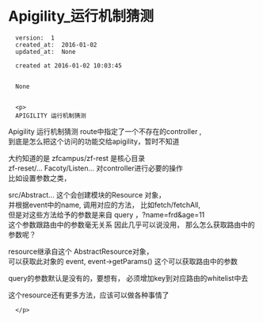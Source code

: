 
  # Apigility_运行机制猜测

      version:  1
      created_at:  2016-01-02
      updated_at:  None

      created at 2016-01-02 10:03:45 


      None


      <p>
      APIGILITY 运行机制猜测

Apigility 运行机制猜测
route中指定了一个不存在的controller ,  
到底是怎么把这个访问的功能交给apigility，暂时不知道 
   
大约知道的是 zfcampus/zf-rest 是核心目录  
 zf-reset/... Facoty/Listen...   对controller进行必要的操作  
比如设置参数之类， 
   
 src/Abstract...  这个会创建模块的Resource 对象，  
并根据event中的name, 调用对应的方法， 比如fetch/fetchAll,  
但是对这些方法给予的参数是来自  query ，?name=frd&age=11  
这个参数跟路由中的参数毫无关系 
因此几乎可以说没用， 
那么怎么获取路由中的参数呢？ 
   
 resource继承自这个 AbstractResource对象，  
可以获取此对象的 event,  event->getParams() 这个可以获取路由中的参数 
   
 query的参数默认是没有的，要想有， 必须增加key到对应路由的whitelist中去 
   
这个resource还有更多方法，应该可以做各种事情了 
   


      </p>

  